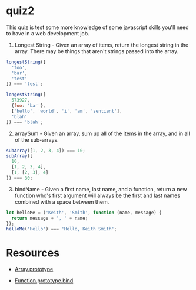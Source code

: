 # quiz2

This quiz is test some more knowledge of some javascript skills you'll need to
have in a web development job.

1. Longest String - Given an array of items, return the longest string in the
  array. There may be things that aren't strings passed into the array.

  ```js
  longestString([
    'foo',
    'bar',
    'test'
  ]) === 'test';

  longestString([
    573927,
    {foo: 'bar'},
    ['hello', 'world', 'i', 'am', 'sentient'],
    'blah'
  ]) === 'blah';
  ```

2. arraySum - Given an array, sum up all of the items in the array, and in all
  of the sub-arrays.

  ```js
  subArray([1, 2, 3, 4]) === 10;
  subArray([
    10,
    [1, 2, 3, 4],
    [1, [2, 3], 4]
  ]) === 30;
  ```

3. bindName - Given a first name, last name, and a function, return a new
  function who's first argument will always be the first and last names combined
  with a space between them.

  ```js
  let helloMe = ('Keith', 'Smith', function (name, message) {
    return message + ', ' + name;
  });
  helloMe('Hello') === 'Hello, Keith Smith';
  ```

# Resources

* [Array.prototype](https://developer.mozilla.org/en-US/docs/Web/JavaScript/Reference/Global_Objects/Array/prototype)

* [Function.prototype.bind](https://developer.mozilla.org/en-US/docs/Web/JavaScript/Reference/Global_Objects/Function/bind?redirectlocale=en-US&redirectslug=JavaScript%2FReference%2FGlobal_Objects%2FFunction%2Fbind)
